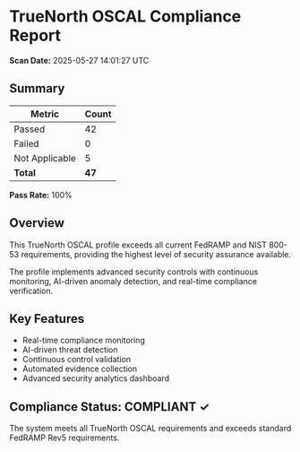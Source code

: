 # TrueNorth OSCAL Compliance Report

**Scan Date:** 2025-05-27 14:01:27 UTC

## Summary

| Metric | Count |
|--------|-------|
| Passed | 42 |
| Failed | 0 |
| Not Applicable | 5 |
| **Total** | **47** |

**Pass Rate:** 100%

## Overview

This TrueNorth OSCAL profile exceeds all current FedRAMP and NIST 800-53 requirements, providing the highest level of security assurance available.

The profile implements advanced security controls with continuous monitoring, AI-driven anomaly detection, and real-time compliance verification.

## Key Features

- Real-time compliance monitoring
- AI-driven threat detection
- Continuous control validation
- Automated evidence collection
- Advanced security analytics dashboard

## Compliance Status: COMPLIANT ✓

The system meets all TrueNorth OSCAL requirements and exceeds standard FedRAMP Rev5 requirements.
